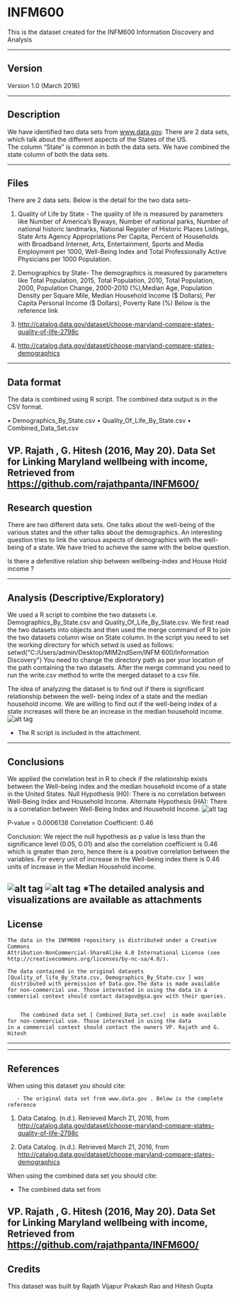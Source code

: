﻿# INFM600
This is the dataset created for the INFM600 Information Discovery and Analysis

-------
Version
-------

Version 1.0 (March 2016)

-----------
Description
-----------

We have identified two data sets from www.data.gov. 
There are 2 data sets, which talk about the different aspects of the States of the US.  
The column “State” is common in both the data sets. We have combined the state column of both the data sets. 

-----
Files
-----
There are 2 data sets. Below is the detail for the two data sets-

1.	Quality of Life by State - The quality of life is measured by parameters like Number of America’s Byways, Number of national parks, Number of national historic landmarks, National Register of Historic Places Listings, State Arts Agency Appropriations Per Capita, Percent of Households with Broadband Internet, Arts, Entertainment, Sports and Media Employment per 1000, Well-Being Index and Total Professionally Active Physicians per 1000 Population. 

2.	Demographics by State- The demographics is measured by parameters like Total Population, 2015, Total Population, 2010, Total Population, 2000, Population Change, 2000-2010 (%),Median Age, Population Density per Square Mile, Median Household Income ($ Dollars), Per Capita Personal Income ($ Dollars), Poverty Rate (%)
Below is the reference link

1. http://catalog.data.gov/dataset/choose-maryland-compare-states-quality-of-life-2798c
2. http://catalog.data.gov/dataset/choose-maryland-compare-states-demographics

-----------
Data format
-----------
The data is combined using R script. The combined data output is in the CSV format.

•	Demographics_By_State.csv
•	Quality_Of_Life_By_State.csv
•	Combined_Data_Set.csv 

 VP. Rajath , G. Hitesh (2016, May 20). Data Set for Linking Maryland wellbeing with income, Retrieved from https://github.com/rajathpanta/INFM600/
-----------
Research question
-----------
There are two different data sets. One talks about the well-being of the various states and the other talks about the demographics. An interesting question tries to link the various aspects of demographics with the well-being of a state. We have tried to achieve the same with the below question.

Is there a defenitive relation ship between wellbeing-index and House Hold income ?

-----------
Analysis (Descriptive/Exploratory)
-----------
We used a R script to combine the two datasets i.e. Demographics_By_State.csv and Quality_Of_Life_By_State.csv. We first read the two datasets into objects and then used the merge command of R to join the two datasets column wise on State column. In the script you need to set the working directory for which setwd is used as follows:
setwd("C:/Users/admin/Desktop/MIM2ndSem/INFM 600/Information Discovery")
You need to change the directory path as per your location of the path containing the two datasets. 
After the merge command you need to run the write.csv method to write the merged dataset to a csv file. 

The idea of analyzing the dataset is to find out if there is significant relationship between the well- being index of a state and the median household income. We are willing to find out if the well-being index of a state increases will there be an increase in the median household income. 
![alt tag](https://github.com/rajathpanta/INFM600/blob/master/Bar_Graph.png)

* The R script is included in the attachment.

-----------
Conclusions
-----------
We applied the correlation test in R to check if the relationship exists between the Well-being index and the median household income of a state in the United States. 
Null Hypothesis (H0): There is no correlation between Well-Being Index and Household Income. 
Alternate Hypothesis (HA): There is a correlation between Well-Being Index and Household Income.
![alt tag](https://github.com/rajathpanta/INFM600/blob/master/Analysis_Snapshot_R.jpg)

P-value = 0.0006138
Correlation Coefficient: 0.46

Conclusion: We reject the null hypothesis as p value is less than the significance level (0.05, 0.01) and also the correlation coefficient is 0.46 which is greater than zero, hence there is a positive correlation between the variables. For every unit of increase in the Well-being index there is 0.46 units of increase in the Median Household income. 

![alt tag](https://github.com/rajathpanta/INFM600/blob/master/Visualization1.jpg)
![alt tag](https://github.com/rajathpanta/INFM600/blob/master/Visualization2.jpg)
*The detailed analysis and visualizations are available as attachments 
------- 
License
-------

	The data in the INFM600 repository is distributed under a Creative Commons 
	Attribution-NonCommercial-ShareAlike 4.0 International License (see 
	http://creativecommons.org/licenses/by-nc-sa/4.0/).
	
	The data contained in the original datasets [Quality_of_life_By_State.csv, Demographics_By_State.csv ] was  
	 distributed with permission of Data.gov.The data is made available for non-commercial use. Those interested in using the data in a commercial context should contact datagov@gsa.gov with their queries.

   
        The combined data set [ Combined_Data_set.csv]  is made available for non-commercial use. Those interested in using the data 
   	in a commercial context should contact the owners VP. Rajath and G. Hitesh

----------------

 

----------
References
----------

   When using this dataset you should cite:
   
       - The original data set from www.data.gov . Below is the complete reference
       
1. Data Catalog. (n.d.). Retrieved March 21, 2016, from http://catalog.data.gov/dataset/choose-maryland-compare-states-quality-of-life-2798c

2. Data Catalog. (n.d.). Retrieved March 21, 2016, from http://catalog.data.gov/dataset/choose-maryland-compare-states-demographics


       
When using the combined data set you should cite:
   - The combined data set from 

 VP. Rajath , G. Hitesh (2016, May 20). Data Set for Linking Maryland wellbeing with income, Retrieved from https://github.com/rajathpanta/INFM600/
-------
Credits
-------

   This dataset was built by Rajath Vijapur Prakash Rao and Hitesh Gupta



